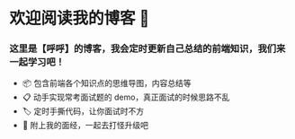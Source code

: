 # 欢迎阅读我的博客 👏

### 这里是【呼呼】的博客，我会定时更新自己总结的前端知识，我们来一起学习吧！

- 📦 包含前端各个知识点的思维导图，内容总结等
- 📋 动手实现常考面试题的 demo，真正面试的时候思路不乱
- 🏷 定时手撕代码，让你面试时不方
- 🎨 附上我的面经，一起去打怪升级吧
